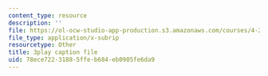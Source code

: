 ```yaml
---
content_type: resource
description: ''
file: https://ol-ocw-studio-app-production.s3.amazonaws.com/courses/4-241j-theory-of-city-form-spring-2013/78ece72231885ffeb684eb0905fe6da9_3V5ORt7shjI.vtt
file_type: application/x-subrip
resourcetype: Other
title: 3play caption file
uid: 78ece722-3188-5ffe-b684-eb0905fe6da9
---
```

